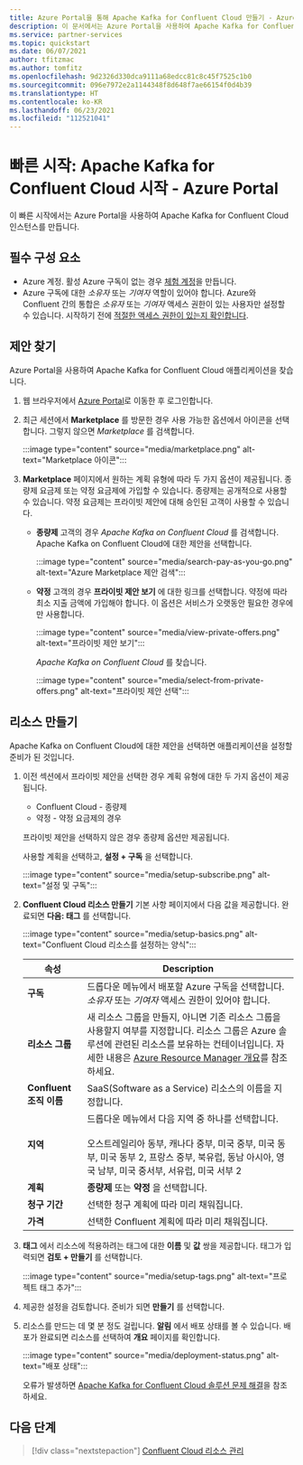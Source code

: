 ```yaml
---
title: Azure Portal을 통해 Apache Kafka for Confluent Cloud 만들기 - Azure 파트너 솔루션
description: 이 문서에서는 Azure Portal을 사용하여 Apache Kafka for Confluent Cloud 인스턴스를 만드는 방법을 설명합니다.
ms.service: partner-services
ms.topic: quickstart
ms.date: 06/07/2021
author: tfitzmac
ms.author: tomfitz
ms.openlocfilehash: 9d2326d330dca9111a68edcc81c8c45f7525c1b0
ms.sourcegitcommit: 096e7972e2a1144348f8d648f7ae66154f0d4b39
ms.translationtype: HT
ms.contentlocale: ko-KR
ms.lasthandoff: 06/23/2021
ms.locfileid: "112521041"
---
```

# <a name="quickstart-get-started-with-apache-kafka-for-confluent-cloud---azure-portal"></a>빠른 시작: Apache Kafka for Confluent Cloud 시작 - Azure Portal

이 빠른 시작에서는 Azure Portal을 사용하여 Apache Kafka for Confluent Cloud 인스턴스를 만듭니다.

## <a name="prerequisites"></a>필수 구성 요소

- Azure 계정. 활성 Azure 구독이 없는 경우 [체험 계정](https://azure.microsoft.com/free/)을 만듭니다.
- Azure 구독에 대한 _소유자_ 또는 _기여자_ 역할이 있어야 합니다. Azure와 Confluent 간의 통합은 _소유자_ 또는 _기여자_ 액세스 권한이 있는 사용자만 설정할 수 있습니다. 시작하기 전에 [적절한 액세스 권한이 있는지 확인합니다](../../role-based-access-control/check-access.md).

## <a name="find-offer"></a>제안 찾기

Azure Portal을 사용하여 Apache Kafka for Confluent Cloud 애플리케이션을 찾습니다.

1. 웹 브라우저에서 [Azure Portal](https://portal.azure.com/)로 이동한 후 로그인합니다.

1. 최근 세션에서 **Marketplace** 를 방문한 경우 사용 가능한 옵션에서 아이콘을 선택합니다. 그렇지 않으면 _Marketplace_ 를 검색합니다.

    :::image type="content" source="media/marketplace.png" alt-text="Marketplace 아이콘":::

1. **Marketplace** 페이지에서 원하는 계획 유형에 따라 두 가지 옵션이 제공됩니다. 종량제 요금제 또는 약정 요금제에 가입할 수 있습니다. 종량제는 공개적으로 사용할 수 있습니다. 약정 요금제는 프라이빗 제안에 대해 승인된 고객이 사용할 수 있습니다.

   - **종량제** 고객의 경우 _Apache Kafka on Confluent Cloud_ 를 검색합니다. Apache Kafka on Confluent Cloud에 대한 제안을 선택합니다.

     :::image type="content" source="media/search-pay-as-you-go.png" alt-text="Azure Marketplace 제안 검색":::

   - **약정** 고객의 경우 **프라이빗 제안 보기** 에 대한 링크를 선택합니다. 약정에 따라 최소 지출 금액에 가입해야 합니다. 이 옵션은 서비스가 오랫동안 필요한 경우에만 사용합니다.

     :::image type="content" source="media/view-private-offers.png" alt-text="프라이빗 제안 보기":::

     _Apache Kafka on Confluent Cloud_ 를 찾습니다.

     :::image type="content" source="media/select-from-private-offers.png" alt-text="프라이빗 제안 선택":::

## <a name="create-resource"></a>리소스 만들기

Apache Kafka on Confluent Cloud에 대한 제안을 선택하면 애플리케이션을 설정할 준비가 된 것입니다.

1. 이전 섹션에서 프라이빗 제안을 선택한 경우 계획 유형에 대한 두 가지 옵션이 제공됩니다.

    - Confluent Cloud - 종량제
    - 약정 - 약정 요금제의 경우

   프라이빗 제안을 선택하지 않은 경우 종량제 옵션만 제공됩니다.

   사용할 계획을 선택하고, **설정 + 구독** 을 선택합니다.

    :::image type="content" source="media/setup-subscribe.png" alt-text="설정 및 구독":::

1. **Confluent Cloud 리소스 만들기** 기본 사항 페이지에서 다음 값을 제공합니다. 완료되면 **다음: 태그** 를 선택합니다.

    :::image type="content" source="media/setup-basics.png" alt-text="Confluent Cloud 리소스를 설정하는 양식":::

    | 속성 | Description |
    | ---- | ---- |
    | **구독** | 드롭다운 메뉴에서 배포할 Azure 구독을 선택합니다. _소유자_ 또는 _기여자_ 액세스 권한이 있어야 합니다. |
    | **리소스 그룹** | 새 리소스 그룹을 만들지, 아니면 기존 리소스 그룹을 사용할지 여부를 지정합니다. 리소스 그룹은 Azure 솔루션에 관련된 리소스를 보유하는 컨테이너입니다. 자세한 내용은 [Azure Resource Manager 개요](../../azure-resource-manager/management/overview.md)를 참조하세요. |
    | **Confluent 조직 이름** | SaaS(Software as a Service) 리소스의 이름을 지정합니다. |
    | **지역** | 드롭다운 메뉴에서 다음 지역 중 하나를 선택합니다. <br/><br/> 오스트레일리아 동부, 캐나다 중부, 미국 중부, 미국 동부, 미국 동부 2, 프랑스 중부, 북유럽, 동남 아시아, 영국 남부, 미국 중서부, 서유럽, 미국 서부 2 |
    | **계획** | **종량제** 또는 **약정** 을 선택합니다. |
    | **청구 기간** | 선택한 청구 계획에 따라 미리 채워집니다. |
    | **가격** | 선택한 Confluent 계획에 따라 미리 채워집니다. |

1. **태그** 에서 리소스에 적용하려는 태그에 대한 **이름** 및  **값** 쌍을 제공합니다. 태그가 입력되면 **검토 + 만들기** 를 선택합니다.

    :::image type="content" source="media/setup-tags.png" alt-text="프로젝트 태그 추가":::

1. 제공한 설정을 검토합니다. 준비가 되면 **만들기** 를 선택합니다.

1. 리소스를 만드는 데 몇 분 정도 걸립니다. **알림** 에서 배포 상태를 볼 수 있습니다. 배포가 완료되면 리소스를 선택하여 **개요** 페이지를 확인합니다.

    :::image type="content" source="media/deployment-status.png" alt-text="배포 상태":::

   오류가 발생하면 [Apache Kafka for Confluent Cloud 솔루션 문제 해결](troubleshoot.md)을 참조하세요.

## <a name="next-steps"></a>다음 단계

> [!div class="nextstepaction"]
> [Confluent Cloud 리소스 관리](manage.md)
